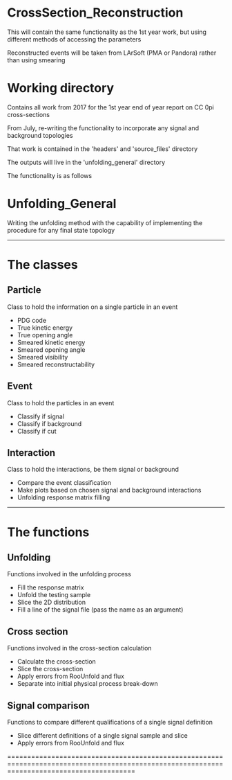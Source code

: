 # CrossSection_Reconstruction
This will contain the same functionality as the 1st year work, but using different methods of accessing the parameters

Reconstructed events will be taken from LArSoft (PMA or Pandora) rather than using smearing

# Working directory
Contains all work from 2017 for the 1st year end of year report on CC 0pi cross-sections

From July, re-writing the functionality to incorporate any signal and background topologies

That work is contained in the 'headers' and 'source_files' directory

The outputs will live in the 'unfolding_general' directory


The functionality is as follows

# Unfolding_General
Writing the unfolding method with the capability of implementing the procedure for any final state topology

--------------------------------------------------------------------------------------------------------------------------------------------

# The classes
## Particle
Class to hold the information on a single particle in an event
    
- PDG code
- True kinetic energy
- True opening angle
- Smeared kinetic energy
- Smeared opening angle
- Smeared visibility
- Smeared reconstructability

## Event
Class to hold the particles in an event
    
- Classify if signal
- Classify if background
- Classify if cut

## Interaction
Class to hold the interactions, be them signal or background
    
- Compare the event classification
- Make plots based on chosen signal and background interactions
- Unfolding response matrix filling

--------------------------------------------------------------------------------------------------------------------------------------------

# The functions
## Unfolding
Functions involved in the unfolding process
    
- Fill the response matrix
- Unfold the testing sample
- Slice the 2D distribution
- Fill a line of the signal file (pass the name as an argument)

## Cross section
Functions involved in the cross-section calculation
    
- Calculate the cross-section 
- Slice the cross-section
- Apply errors from RooUnfold and flux
- Separate into initial physical process break-down

## Signal comparison
Functions to compare different qualifications of a single signal definition
    
- Slice different definitions of a single signal sample and slice
- Apply errors from RooUnfold and flux 

============================================================================================================================================
